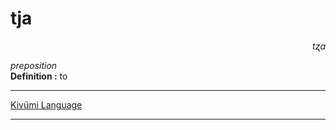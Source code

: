 
# tja

<div align="right"><i>tʐa</i></div>

*preposition*  
**Definition :** to  

---

[Kivümi Language](../README.md)

---
